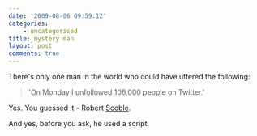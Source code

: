 ```yaml
---
date: '2009-08-06 09:59:12'
categories:
    - uncategorised
title: mystery man
layout: post
comments: true
---
```

There's only one man in the world who could have uttered the following:

> 'On Monday I unfollowed 106,000 people on Twitter.'

Yes. You guessed it - Robert
[Scoble](http://scobleizer.com/2009/08/05/you-are-so-unfollowed/).

And yes, before you ask, he used a script.

